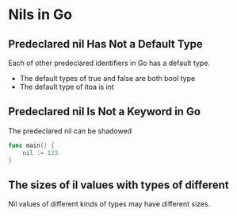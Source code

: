# Nils in Go

## Predeclared nil Has Not a Default Type

Each of other predeclared identifiers in Go has a default type.

- The default types of true and false are both bool type
- The default type of itoa is int

## Predeclared nil Is Not a Keyword in Go

The predeclared nil can be shadowed

```go
func main() {
    nil := 123
}
```
## The sizes of il values with types of different

Nil values of different kinds of types may have different sizes.
